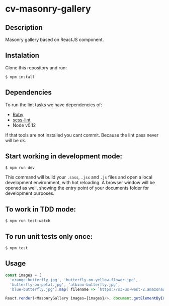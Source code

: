 # cv-masonry-gallery

## Description
Masonry gallery based on ReactJS component.

## Instalation
Clone this repository and run:
```
$ npm install
```

## Dependencies

To run the lint tasks we have dependencies of:

* [Ruby](https://www.ruby-lang.org/en/downloads/)
* [scss-lint](https://github.com/brigade/scss-lint)
* Node v0.12

If that tools are not installed you cant commit. Because the lint pass never will be ok.

## Start working in development mode:
```
$ npm run dev
```
This command will build your `.sass`, `.jsx` and `.js` files and open a local development environment, with hot reloading. A browser window will be opened as well, showing the entry point of your documents folder for development purposes.

## To work in TDD mode:
```
$ npm run test:watch
```
## To run unit tests only once:
```
$ npm test
```

## Usage
```javascript
const images = [
  'orange-butterfly.jpg', 'butterfly-on-yellow-flower.jpg',
  'butterfly-on-petal.jpg', 'albino-butterfly.jpg',
  'blue-butterfly.jpg'].map( filename => `https://s3-us-west-2.amazonaws.com/s.cdpn.io/4273/${filename}` );

React.render(<MasonryGallery images={images}/>, document.getElementById('main'));
```

